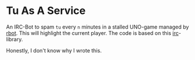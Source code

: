 # Tu As A Service
An IRC-Bot to spam `tu` every `n` minutes in a stalled UNO-game managed by
[rbot](https://ruby-rbot.org/). This will highlight the current player. The code
is based on this [irc](https://github.com/jaraco/irc)-library.

Honestly, I don't know why I wrote this.
